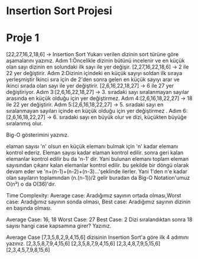 # Insertion Sort Projesi
# Proje 1

[22,27,16,2,18,6] -> Insertion Sort
Yukarı verilen dizinin sort türüne göre aşamalarını yazınız.
Adım 1:Öncelikle dizinin bütünü incelenir ve en küçük olan sayı dizinin en solundaki ilk sayı ile yer değişir.
       [2,27,16,22,18,6] -> 2 ile 22 yer değiştirir.
Adım 2:Dizinin içindeki en küçük sayıyı soldan ilk sıraya yerleşmiştir İkinci sıra için de 2'den sonra gelen en küçük sayıyı arar ve ikinci sırada olan sayı ile yer değiştirir.
       [2,6,16,22,18,27] -> 6 ile 27 yer değiştiriyor.
Adım 3:[2,6,16,22,18,27] -> 3. sıradaki sayı sıralanmayan sayılar arasında en küçük olduğu için yer değiştirmez.
Adım 4:[2,6,16,18,22,27] -> 18 ile 22 yer değiştirir.
Adım 5:[2,6,16,18,22,27] -> 5. sıradaki sayı en sıralanmayan sayıları içinde en küçük olduğu için yer değiştirmez .
Adım 6:[2,6,16,18,22,27] -> 6. sıradaki sayı en büyük olur ve dizi, küçükten büyüğe sıralanmış olur.

Big-O gösterimini yazınız.

elaman sayısı 'n' olsun en küçük elemanı bulmak için 'n' kadar elemanı kontrol ederiz. Eleman sayısı kadar elaman kontrol edilir.
sonra geri kalan elemanlar kontrol edilir bu da 'n-1' dir. Yani bulunan elemanı toplam eleman sayısından çıkarır kalan elemanlar kontrol edilir.
bu şekilde bir döngü olarak devam eder ve 'n+(n-1)+(n-2)+(n-3)...'şeklinde ilerler. Yani 1'den n'e kadar olan sayıların toplamından (n.(n-1))/2 gelir buradan da Big-O Notation'umuz O(n²) o da O(36)'dır.

Time Complexity: Average case: Aradığımız sayının ortada olması,Worst case: Aradığımız sayının sonda olması, Best case: Aradığımız sayının dizinin en başında olması.

Average Case: 16, 18
Worst Case: 27
Best Case: 2
Dizi sıralandıktan sonra 18 sayısı hangi case kapsamına girer? Yazınız.

Average Case
[7,3,5,8,2,9,4,15,6] dizisinin Insertion Sort'a göre ilk 4 adımını yazınız.
[2,3,5,8,7,9,4,15,6]
[2,3,5,8,7,9,4,15,6]
[2,3,4,8,7,9,5,15,6]
[2,3,4,5,7,9,8,15,6]
